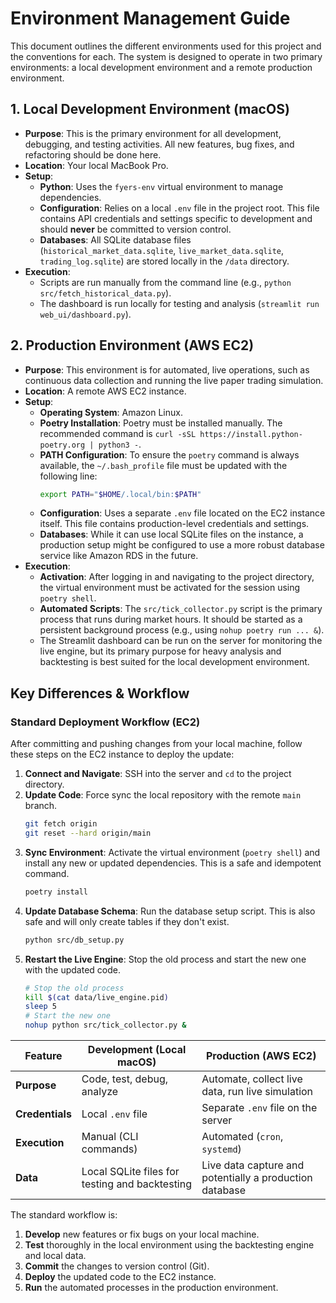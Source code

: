 # Environment Management Guide

This document outlines the different environments used for this project and the conventions for each. The system is designed to operate in two primary environments: a local development environment and a remote production environment.

## 1. Local Development Environment (macOS)

- **Purpose**: This is the primary environment for all development, debugging, and testing activities. All new features, bug fixes, and refactoring should be done here.
- **Location**: Your local MacBook Pro.
- **Setup**:
    - **Python**: Uses the `fyers-env` virtual environment to manage dependencies.
    - **Configuration**: Relies on a local `.env` file in the project root. This file contains API credentials and settings specific to development and should **never** be committed to version control.
    - **Databases**: All SQLite database files (`historical_market_data.sqlite`, `live_market_data.sqlite`, `trading_log.sqlite`) are stored locally in the `/data` directory.
- **Execution**:
    - Scripts are run manually from the command line (e.g., `python src/fetch_historical_data.py`).
    - The dashboard is run locally for testing and analysis (`streamlit run web_ui/dashboard.py`).

## 2. Production Environment (AWS EC2)

- **Purpose**: This environment is for automated, live operations, such as continuous data collection and running the live paper trading simulation.
- **Location**: A remote AWS EC2 instance.
- **Setup**:
    - **Operating System**: Amazon Linux.
    - **Poetry Installation**: Poetry must be installed manually. The recommended command is `curl -sSL https://install.python-poetry.org | python3 -`.
    - **PATH Configuration**: To ensure the `poetry` command is always available, the `~/.bash_profile` file must be updated with the following line:
      ```bash
      export PATH="$HOME/.local/bin:$PATH"
      ```
    - **Configuration**: Uses a separate `.env` file located on the EC2 instance itself. This file contains production-level credentials and settings.
    - **Databases**: While it can use local SQLite files on the instance, a production setup might be configured to use a more robust database service like Amazon RDS in the future.
- **Execution**:
    - **Activation**: After logging in and navigating to the project directory, the virtual environment must be activated for the session using `poetry shell`.
    - **Automated Scripts**: The `src/tick_collector.py` script is the primary process that runs during market hours. It should be started as a persistent background process (e.g., using `nohup poetry run ... &`).
    - The Streamlit dashboard can be run on the server for monitoring the live engine, but its primary purpose for heavy analysis and backtesting is best suited for the local development environment.

## Key Differences & Workflow

### Standard Deployment Workflow (EC2)

After committing and pushing changes from your local machine, follow these steps on the EC2 instance to deploy the update:

1.  **Connect and Navigate**: SSH into the server and `cd` to the project directory.
2.  **Update Code**: Force sync the local repository with the remote `main` branch.
    ```bash
    git fetch origin
    git reset --hard origin/main
    ```
3.  **Sync Environment**: Activate the virtual environment (`poetry shell`) and install any new or updated dependencies. This is a safe and idempotent command.
    ```bash
    poetry install
    ```
4.  **Update Database Schema**: Run the database setup script. This is also safe and will only create tables if they don't exist.
    ```bash
    python src/db_setup.py
    ```
5.  **Restart the Live Engine**: Stop the old process and start the new one with the updated code.
    ```bash
    # Stop the old process
    kill $(cat data/live_engine.pid)
    sleep 5
    # Start the new one
    nohup python src/tick_collector.py &
    ```

| Feature             | Development (Local macOS)                               | Production (AWS EC2)                                  |
|---------------------|---------------------------------------------------------|-------------------------------------------------------|
| **Purpose**         | Code, test, debug, analyze                              | Automate, collect live data, run live simulation      |
| **Credentials**     | Local `.env` file                                       | Separate `.env` file on the server                    |
| **Execution**       | Manual (CLI commands)                                   | Automated (`cron`, `systemd`)                         |
| **Data**            | Local SQLite files for testing and backtesting          | Live data capture and potentially a production database |

The standard workflow is:
1.  **Develop** new features or fix bugs on your local machine.
2.  **Test** thoroughly in the local environment using the backtesting engine and local data.
3.  **Commit** the changes to version control (Git).
4.  **Deploy** the updated code to the EC2 instance.
5.  **Run** the automated processes in the production environment.
